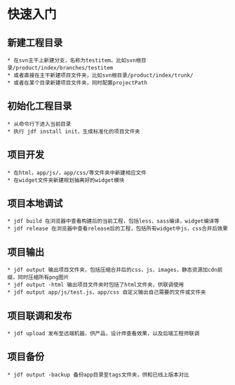 # 快速入门

## 新建工程目录
	* 在svn主干上新建分支，名称为testitem，比如svn根目录/product/index/branches/testitem
	* 或者直接在主干新建项目文件夹，比如svn根目录/product/index/trunk/
	* 或者在某个目录新建项目文件夹，同时配置projectPath
## 初始化工程目录
	* 从命令行下进入当前目录
	* 执行 jdf install init，生成标准化的项目文件夹
## 项目开发
	* 在html，app/js/，app/css/等文件夹中新建相应文件
	* 在widget文件夹新建规划抽离好的widget模块
## 项目本地调试
	* jdf build 在浏览器中查看构建后的当前工程，包括less，sass编译，widget编译等
	* jdf release 在浏览器中查看release后的工程，包括所有widget中js，css合并后效果
## 项目输出
	* jdf output 输出项目文件夹，包括压缩合并后的css，js，images，静态资源加cdn前缀，同时压缩所有png图片
	* jdf output -html 输出项目文件夹时包括了html文件夹，供联调使用
	* jdf output app/js/test.js，app/css 自定义输出自己需要的文件或文件夹
## 项目联调和发布
	* jdf upload 发布至远端机器，供产品，设计师查看效果，以及后端工程师联调
## 项目备份
	* jdf output -backup 备份app目录至tags文件夹，供和已线上版本对比